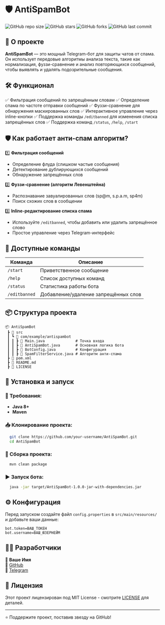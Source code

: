 # 🛡️ AntiSpamBot

![GitHub repo size](https://img.shields.io/github/repo-size/your-username/AntiSpamBot?color=blue&style=for-the-badge)
![GitHub stars](https://img.shields.io/github/stars/your-username/AntiSpamBot?style=for-the-badge)
![GitHub forks](https://img.shields.io/github/forks/your-username/AntiSpamBot?style=for-the-badge)
![GitHub last commit](https://img.shields.io/github/last-commit/your-username/AntiSpamBot?style=for-the-badge)

## 🚀 О проекте
**AntiSpamBot** — это мощный Telegram-бот для защиты чатов от спама. Он использует передовые алгоритмы анализа текста, такие как нормализация, фуззи-сравнение и анализ повторяющихся сообщений, чтобы выявлять и удалять подозрительные сообщения.

## 🛠️ Функционал
✅ Фильтрация сообщений по запрещённым словам
✅ Определение спама по частоте отправки сообщений
✅ Фуззи-сравнение для обнаружения маскированных слов
✅ Интерактивное управление через inline-кнопки
✅ Поддержка команды `/editbanned` для изменения списка запрещённых слов
✅ Поддержка команд `/status`, `/help`, `/start`

## 🛡 Как работает анти-спам алгоритм?

1️⃣ **Фильтрация сообщений**
   - Определение флуда (слишком частые сообщения)
   - Детектирование дублирующихся сообщений
   - Обнаружение запрещённых слов

2️⃣ **Фуззи-сравнение (алгоритм Левенштейна)**
   - Распознавание завуалированных слов (sp@m, s.p.a.m, sp4m)
   - Поиск схожих слов в сообщении

3️⃣ **Inline-редактирование списка спама**
   - Используйте `/editbanned`, чтобы добавить или удалить запрещённое слово
   - Простое управление через Telegram-интерфейс

## 📌 Доступные команды

| Команда      | Описание                               |
|-------------|--------------------------------------|
| `/start`    | Приветственное сообщение             |
| `/help`     | Список доступных команд              |
| `/status`   | Статистика работы бота               |
| `/editbanned` | Добавление/удаление запрещённых слов |

## 📦 Структура проекта
```
📦 AntiSpamBot
 ┣ 📂 src
 ┃ ┗ 📂 com/example/antispambot
 ┃ ┃ ┣ 📜 Main.java              # Точка входа
 ┃ ┃ ┣ 📜 AntiSpamBot.java       # Основная логика бота
 ┃ ┃ ┣ 📜 BotConfig.java         # Конфигурация
 ┃ ┃ ┣ 📜 SpamFilterService.java # Алгоритм анти-спама
 ┣ 📜 pom.xml
 ┣ 📜 README.md
 ┣ 📜 LICENSE
```

## 🔧 Установка и запуск
### 📌 Требования:
- **Java 8+**
- **Maven**

### 📥 Клонирование проекта:
```bash
  git clone https://github.com/your-username/AntiSpamBot.git
  cd AntiSpamBot
```

### 🔧 Сборка проекта:
```bash
  mvn clean package
```

### ▶ Запуск бота:
```bash
  java -jar target/AntiSpamBot-1.0.0-jar-with-dependencies.jar
```

## ⚙️ Конфигурация
Перед запуском создайте файл `config.properties` в `src/main/resources/` и добавьте ваши данные:
```properties
bot.token=ВАШ_ТОКЕН
bot.username=ВАШ_ЮЗЕРНЕЙМ
```

## 🧑‍💻 Разработчики
👤 **Ваше Имя**  
🔗 [GitHub](https://github.com/your-username)  
🔗 [Telegram](https://t.me/your-telegram)

## 📜 Лицензия
Этот проект лицензирован под MIT License - смотрите [LICENSE](LICENSE) для деталей.

---
⭐️ Поддержите проект, поставив звезду на GitHub!

